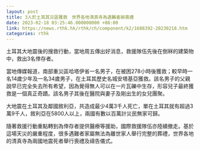 ```yaml
---
layout: post
title: 3人於土耳其災區獲救　世界各地清真寺為遇難者辦喪禮
date: 2023-02-18 03:25:46.000000000 +08:00
link: https://news.rthk.hk/rthk/ch/component/k2/1688392-20230218.htm
categories: rthk
---
```


土耳其大地震後的搜救行動，當地周五傳出好消息，救援隊伍先後在倒冧的建築物中，救出3名倖存者。

當地傳媒報道，南部重災區哈塔伊省一名男子，在被困278小時後獲救；較早時一名14歲少年及一名34歲男子，在土耳其歷史名城安塔基亞獲救。該名男子的父親說早已完全失去所有希望，因為覺得無人可以在一片瓦礫中生存，形容兒子最終獲救是一個真正奇蹟。該名男子其後在醫院與妻子及剛出生的女兒團聚。

大地震在土耳其及鄰國敘利亞，共造成最少4萬3千人死亡，單在土耳其就有超過3萬9千人，敘利亞在5800人以上，兩國有數以百萬計災民無家可歸。

隨著救援行動重點轉到為倖存者提供醫療等援助，國際救援隊伍亦陸續撤走。基於這場天災的嚴重程度，很多遇難者家屬無法為離世家人舉行完整的葬禮，世界各地的清真寺為兩國地震死者舉行喪禮及禱告儀式。
